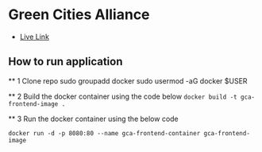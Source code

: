 # Green Cities Alliance

- [Live Link](https://gcalliance.netlify.app/)

## How to run application 

** 1 Clone repo 
sudo groupadd docker
sudo usermod -aG docker $USER

** 2 Build the docker container using the code below
 `docker build -t gca-frontend-image .`

** 3 Run the docker container using the below code
 
 `docker run -d -p 8080:80 --name gca-frontend-container gca-frontend-image`

